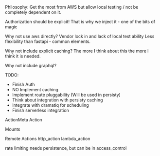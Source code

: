 Philosophy: Get the most from AWS but allow local testing / not be completely dependent on it.

Authorization should be explicit! That is why we inject it - one of the bits of magic

Why not use aws directly? Vendor lock in and lack of local test ability
Less flexibility than fastapi - common elements.

Why not include explicit caching? 
The more I think about this the more I think it is needed.

Why not include graphql?

TODO:
* Finish Auth
* NO Implement caching
* Implement route pluggability (Will be used in persisty)
* Think about integration with persisty caching
* Integrate with dramatiq for scheduling
* Finish serverless integration

ActionMeta
Action

Mounts

Remote Actions
http_action
lambda_action

rate limiting needs persistence, but can be in access_control